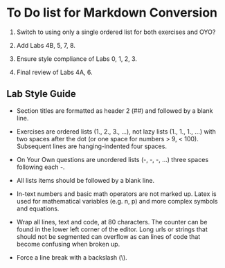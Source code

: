 To Do list for Markdown Conversion
==================================

1.  Switch to using only a single ordered list for both exercises and OYO?

2.  Add Labs 4B, 5, 7, 8.

3.  Ensure style compliance of Labs 0, 1, 2, 3.

4.  Final review of Labs 4A, 6.



## Lab Style Guide

-   Section titles are formatted as header 2 (##) and followed by a blank line.

-   Exercises are ordered lists (1., 2., 3., ...), not lazy lists 
    (1., 1., 1., ...) with two spaces after the dot (or one space for numbers 
    \> 9, < 100).  Subsequent lines are hanging-indented four spaces.
    
-   On Your Own questions are unordered lists (-, -, -, ...) three spaces 
    following each -.
    
-   All lists items should be followed by a blank line.

-   In-text numbers and basic math operators are not marked up. Latex is used 
    for mathematical variables (e.g. n, p) and more complex symbols and 
    equations.
    
-   Wrap all lines, text and code, at 80 characters.  The counter can be found 
    in the lower left corner of the editor.  Long urls or strings that should 
    not be segmented can overflow as can lines of code that become confusing 
    when broken up.
    
-   Force a line break with a backslash (\\).
